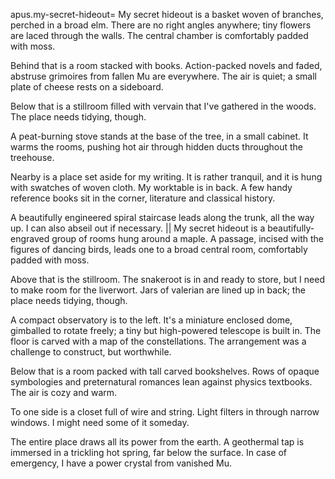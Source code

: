 apus.my-secret-hideout=
My secret hideout is a basket woven of branches, perched in a broad elm. There are no right angles anywhere; tiny flowers are laced through the walls. The central chamber is comfortably padded with moss.

Behind that is a room stacked with books. Action-packed novels and faded, abstruse grimoires from fallen Mu are everywhere. The air is quiet; a small plate of cheese rests on a sideboard.

Below that is a stillroom filled with vervain that I've gathered in the woods. The place needs tidying, though.

A peat-burning stove stands at the base of the tree, in a small cabinet. It warms the rooms, pushing hot air through hidden ducts throughout the treehouse.

Nearby is a place set aside for my writing. It is rather tranquil, and it is hung with swatches of woven cloth. My worktable is in back. A few handy reference books sit in the corner, literature and classical history.

A beautifully engineered spiral staircase leads along the trunk, all the way up. I can also abseil out if necessary.
||
My secret hideout is a beautifully-engraved group of rooms hung around a maple. A passage, incised with the figures of dancing birds, leads one to a broad central room, comfortably padded with moss.

Above that is the stillroom. The snakeroot is in and ready to store, but I need to make room for the liverwort. Jars of valerian are lined up in back; the place needs tidying, though.

A compact observatory is to the left. It's a miniature enclosed dome, gimballed to rotate freely; a tiny but high-powered telescope is built in. The floor is carved with a map of the constellations. The arrangement was a challenge to construct, but worthwhile.

Below that is a room packed with tall carved bookshelves. Rows of opaque symbologies and preternatural romances lean against physics textbooks. The air is cozy and warm.

To one side is a closet full of wire and string. Light filters in through narrow windows. I might need some of it someday.

The entire place draws all its power from the earth. A geothermal tap is immersed in a trickling hot spring, far below the surface. In case of emergency, I have a power crystal from vanished Mu.
